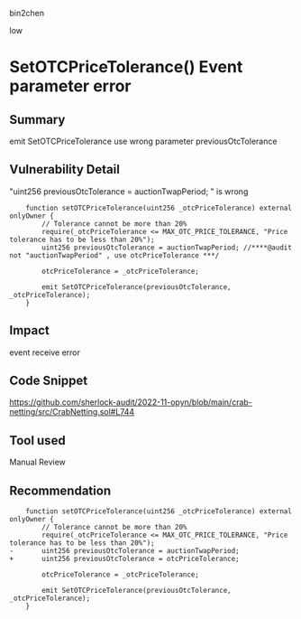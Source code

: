 bin2chen

low

# SetOTCPriceTolerance() Event parameter error

## Summary
emit SetOTCPriceTolerance use wrong parameter previousOtcTolerance

## Vulnerability Detail
"uint256 previousOtcTolerance = auctionTwapPeriod; " is wrong
```solidity
    function setOTCPriceTolerance(uint256 _otcPriceTolerance) external onlyOwner {
        // Tolerance cannot be more than 20%
        require(_otcPriceTolerance <= MAX_OTC_PRICE_TOLERANCE, "Price tolerance has to be less than 20%");
        uint256 previousOtcTolerance = auctionTwapPeriod; //****@audit not "auctionTwapPeriod" , use otcPriceTolerance ***/

        otcPriceTolerance = _otcPriceTolerance;

        emit SetOTCPriceTolerance(previousOtcTolerance, _otcPriceTolerance);
    }
```

## Impact

event receive error

## Code Snippet

https://github.com/sherlock-audit/2022-11-opyn/blob/main/crab-netting/src/CrabNetting.sol#L744

## Tool used

Manual Review

## Recommendation

```solidity
    function setOTCPriceTolerance(uint256 _otcPriceTolerance) external onlyOwner {
        // Tolerance cannot be more than 20%
        require(_otcPriceTolerance <= MAX_OTC_PRICE_TOLERANCE, "Price tolerance has to be less than 20%");
-       uint256 previousOtcTolerance = auctionTwapPeriod;
+       uint256 previousOtcTolerance = otcPriceTolerance;

        otcPriceTolerance = _otcPriceTolerance;

        emit SetOTCPriceTolerance(previousOtcTolerance, _otcPriceTolerance);
    }
```
